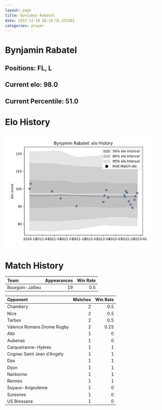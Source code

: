 ```yaml
---  
layout: page  
title: Bynjamin Rabatel  
date: 2022-12-18 16:18:55.231381  
categories: player  
---
```

# Bynjamin Rabatel

## Positions: FL, L

## Current elo: 98.0

## Current Percentile: 51.0

# Elo History


![elo history](history_BynjaminRabatel.png)
# Match History


| Team             |   Appearances |   Win Rate |
|:-----------------|--------------:|-----------:|
| Bourgoin-Jallieu |            19 |        0.5 |

| Opponent                   |   Matches |   Win Rate |
|:---------------------------|----------:|-----------:|
| Chambery                   |         2 |       0.5  |
| Nice                       |         2 |       0.5  |
| Tarbes                     |         2 |       0.5  |
| Valence Romans Drome Rugby |         2 |       0.25 |
| Albi                       |         1 |       0    |
| Aubenas                    |         1 |       0    |
| Carqueiranne-Hyères        |         1 |       1    |
| Cognac Saint Jean d'Angély |         1 |       1    |
| Dax                        |         1 |       1    |
| Dijon                      |         1 |       1    |
| Narbonne                   |         1 |       1    |
| Rennes                     |         1 |       1    |
| Soyaux-Angouleme           |         1 |       0    |
| Suresnes                   |         1 |       0    |
| US Bressane                |         1 |       0    |
